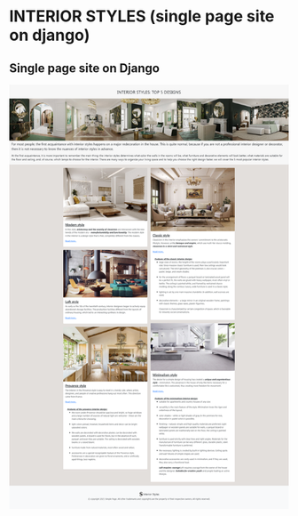 # INTERIOR STYLES (single page site on django)

## Single page site on Django

![alt tag](https://github.com/gv3d/Dj-Interior-Styles/blob/main/Interior%20Styles_preview.png "Symple django")
